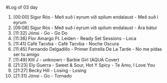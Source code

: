 #Log of 03 day

1. [00:00] Sigur Rós - Með suð í eyrum við spilum endalaust - Með suð í eyrum
1. [09:08] Sigur Rós - Með suð í eyrum við spilum endalaust - Ára bátur
1. [11:32] Jónsi - Go - Go Do
1. [11:36] Flor Amargo Ft. Leiden - Ready Set Sessions - Loca
1. [11:41] Café Tacvba - Café Tacvba - Noche Oscura
1. [11:45] Fernando Delgadillo - Primer Estrella De La Tarde - No me pidas ser tu amigo
1. [11:49] KIll J - unknown - Barbie Girl (AQUA Cover)
1. [21:23] Ely Guerra - Sweet & Sour, Hot Y Spicy - Te Amo, I Love You
1. [21:27] Becky Hill - Losing - Losing
1. [21:31] Jónsi - Go - Tornado
